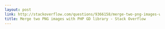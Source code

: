 ```yaml
---
layout: post
link: http://stackoverflow.com/questions/9366158/merge-two-png-images-with-php-gd-library
title: Merge two PNG images with PHP GD library - Stack Overflow
---
```

